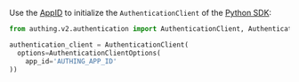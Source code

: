 Use the [AppID](/guides/faqs/get-app-id-and-secret.md) to initialize the `AuthenticationClient` of the [Python SDK](/reference/sdk-for-python/):

```python
from authing.v2.authentication import AuthenticationClient, AuthenticationClientOptions

authentication_client = AuthenticationClient(
  options=AuthenticationClientOptions(
    app_id='AUTHING_APP_ID'
))
```
